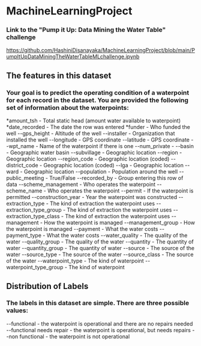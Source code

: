 # MachineLearningProject

### Link to the "Pump it Up: Data Mining the Water Table" challenge
https://github.com/HashiniDisanayaka/MachineLearningProject/blob/main/PumpItUpDataMiningTheWaterTableMLchallenge.ipynb

## The features in this dataset

### Your goal is to predict the operating condition of a waterpoint for each record in the dataset. You are provided the following set of information about the waterpoints:

*amount_tsh - Total static head (amount water available to waterpoint)
*date_recorded - The date the row was entered
*funder - Who funded the well
--gps_height - Altitude of the well
--installer - Organization that installed the well
--longitude - GPS coordinate
--latitude - GPS coordinate
--wpt_name - Name of the waterpoint if there is one
--num_private -
--basin - Geographic water basin
--subvillage - Geographic location
--region - Geographic location
--region_code - Geographic location (coded)
--district_code - Geographic location (coded)
--lga - Geographic location
--ward - Geographic location
--population - Population around the well
--public_meeting - True/False
--recorded_by - Group entering this row of data
--scheme_management - Who operates the waterpoint
--scheme_name - Who operates the waterpoint
--permit - If the waterpoint is permitted
--construction_year - Year the waterpoint was constructed
--extraction_type - The kind of extraction the waterpoint uses
--extraction_type_group - The kind of extraction the waterpoint uses
--extraction_type_class - The kind of extraction the waterpoint uses
--management - How the waterpoint is managed
--management_group - How the waterpoint is managed
--payment - What the water costs
--payment_type - What the water costs
--water_quality - The quality of the water
--quality_group - The quality of the water
--quantity - The quantity of water
--quantity_group - The quantity of water
--source - The source of the water
--source_type - The source of the water
--source_class - The source of the water
--waterpoint_type - The kind of waterpoint
--waterpoint_type_group - The kind of waterpoint

## Distribution of Labels
### The labels in this dataset are simple. There are three possible values:

--functional - the waterpoint is operational and there are no repairs needed
--functional needs repair - the waterpoint is operational, but needs repairs
--non functional - the waterpoint is not operational
